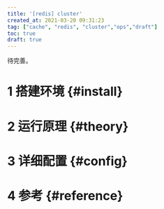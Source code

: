 ```yaml
---
title: '[redis] cluster'
created_at: 2021-03-20 09:31:23
tag: ["cache", "redis", "cluster","ops","draft"]
toc: true
draft: true
---
```


待完善。

# 1 搭建环境 {#install}

# 2 运行原理 {#theory}

# 3 详细配置 {#config}

# 4 参考 {#reference}

[^cluster]:<https://redis.io/topics/cluster-tutorial>
[^cluster-spec]:<https://redis.io/topics/cluster-spec>
[^cluster-spec]:<https://redis.io/topics/cluster-spec>